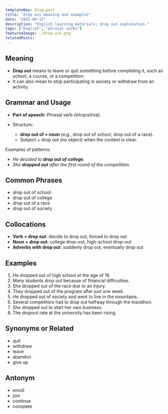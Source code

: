 ```yaml
---
templateKey: blog-post
title: "drop out meaning and examples"
date: "2025-09-12"
description: "English learning materials; drop out explanation."
tags: ["English", "phrasal verbs"]
featuredImage: ./drop-out.png
relatedPosts:
---
```


## Meaning

- **Drop out** means to leave or quit something before completing it, such as school, a course, or a competition.
- It can also mean to stop participating in society or withdraw from an activity.

## Grammar and Usage

- **Part of speech:** Phrasal verb (intransitive).
- Structure:

  - **drop out of + noun** (e.g., drop out of school, drop out of a race).
  - Subject + drop out (no object) when the context is clear.

Examples of patterns:

- _He decided to **drop out of college**._
- _She **dropped out** after the first round of the competition._

## Common Phrases

- drop out of school
- drop out of college
- drop out of a race
- drop out of society

## Collocations

- **Verb + drop out**: decide to drop out, forced to drop out
- **Noun + drop out**: college drop-out, high-school drop-out
- **Adverbs with drop out**: suddenly drop out, eventually drop out

## Examples

1. He dropped out of high school at the age of 16.
2. Many students drop out because of financial difficulties.
3. She dropped out of the race due to an injury.
4. They dropped out of the program after just one week.
5. He dropped out of society and went to live in the mountains.
6. Several competitors had to drop out halfway through the marathon.
7. She dropped out to start her own business.
8. The dropout rate at the university has been rising.

## Synonyms or Related

- quit
- withdraw
- leave
- abandon
- give up

## Antonym

- enroll
- join
- continue
- complete
